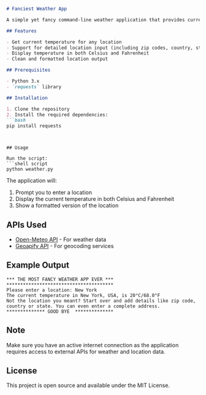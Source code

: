 ```markdown
# Fanciest Weather App

A simple yet fancy command-line weather application that provides current temperature information for any location worldwide.

## Features

- Get current temperature for any location
- Support for detailed location input (including zip codes, country, state, or complete addresses)
- Display temperature in both Celsius and Fahrenheit
- Clean and formatted location output

## Prerequisites

- Python 3.x
- `requests` library

## Installation

1. Clone the repository
2. Install the required dependencies:
```bash
pip install requests
```
```


## Usage

Run the script:
```shell script
python weather.py
```


The application will:
1. Prompt you to enter a location
2. Display the current temperature in both Celsius and Fahrenheit
3. Show a formatted version of the location

## APIs Used

- [Open-Meteo API](https://open-meteo.com/) - For weather data
- [Geoapify API](https://www.geoapify.com/) - For geocoding services

## Example Output
```
*** THE MOST FANCY WEATHER APP EVER ***
***************************************
Please enter a location: New York
The current temperature in New York, USA, is 20°C/68.0°F
Not the location you meant? Start over and add details like zip code, country or state. You can even enter a complete address.
************** GOOD BYE  **************
```


## Note

Make sure you have an active internet connection as the application requires access to external APIs for weather and location data.

## License

This project is open source and available under the MIT License.

